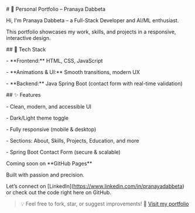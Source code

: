 \# 🚀 Personal Portfolio – Pranaya Dabbeta

Hi, I'm Pranaya Dabbeta – a Full-Stack Developer and AI/ML enthusiast.  

This portfolio showcases my work, skills, and projects in a responsive, interactive design.

\## 🔧 Tech Stack

\- \*\*Frontend:\*\* HTML, CSS, JavaScript

\- \*\*Animations \& UI:\*\* Smooth transitions, modern UX

\- \*\*Backend:\*\* Java Spring Boot (contact form with real-time validation)

\## ✨ Features

\- Clean, modern, and accessible UI

\- Dark/Light theme toggle

\- Fully responsive (mobile \& desktop)

\- Sections: About, Skills, Projects, Education, and more

\- Spring Boot Contact Form (secure \& scalable)

Coming soon on \*\*GitHub Pages\*\*

Built with passion and precision.  

Let’s connect on \[LinkedIn](https://www.linkedin.com/in/pranayadabbeta) or check out the code right here on GitHub.

> 💡 Feel free to fork, star, or suggest improvements!
🔗 [Visit my portfolio](https://pranayadabbeta.github.io/Pranayadabbeta/)



